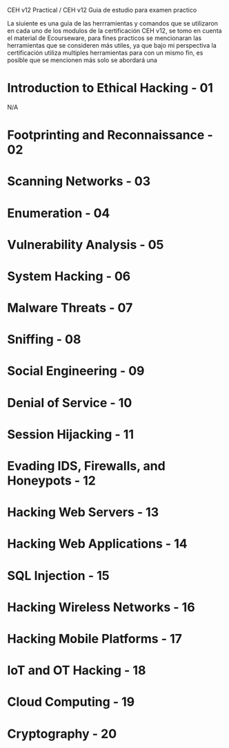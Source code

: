 CEH v12 Practical / CEH v12 Guia de estudio para examen practico

La siuiente es una guia de las herrramientas y comandos que se utilizaron en cada uno de los modulos de la certificación CEH v12, se tomo en cuenta el material de Ecourseware, para fines practicos se mencionaran las herramientas que se consideren más utiles, ya que bajo mi perspectiva la certificación utiliza multiples herramientas para con un mismo fin, es posible que se mencionen más solo se abordará una

# Introduction to Ethical Hacking - 01 
N/A

# Footprinting and Reconnaissance - 02 

# Scanning Networks - 03 

# Enumeration - 04
# Vulnerability Analysis - 05
# System Hacking - 06
# Malware Threats - 07
# Sniffing - 08
# Social Engineering - 09
# Denial of Service - 10
# Session Hijacking - 11
# Evading IDS, Firewalls, and Honeypots - 12
# Hacking Web Servers - 13
# Hacking Web Applications - 14
# SQL Injection - 15
# Hacking Wireless Networks - 16
# Hacking Mobile Platforms - 17
# IoT and OT Hacking - 18
# Cloud Computing - 19
# Cryptography - 20
